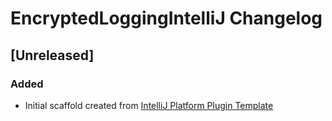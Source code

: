 <!-- Keep a Changelog guide -> https://keepachangelog.com -->

# EncryptedLoggingIntelliJ Changelog

## [Unreleased]
### Added
- Initial scaffold created from [IntelliJ Platform Plugin Template](https://github.com/JetBrains/intellij-platform-plugin-template)
